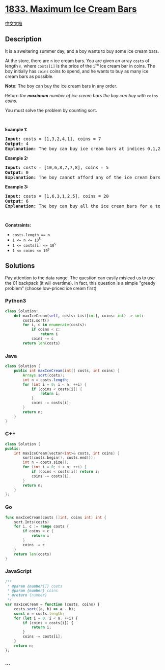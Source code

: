 # [1833. Maximum Ice Cream Bars](https://leetcode.com/problems/maximum-ice-cream-bars)

[中文文档](/solution/1800-1899/1833.Maximum%20Ice%20Cream%20Bars/README.md)

## Description

<p>It is a sweltering summer day, and a boy wants to buy some ice cream bars.</p>

<p>At the store, there are <code>n</code> ice cream bars. You are given an array <code>costs</code> of length <code>n</code>, where <code>costs[i]</code> is the price of the <code>i<sup>th</sup></code> ice cream bar in coins. The boy initially has <code>coins</code> coins to spend, and he wants to buy as many ice cream bars as possible.&nbsp;</p>

<p><strong>Note:</strong> The boy can buy the ice cream bars in any order.</p>

<p>Return <em>the <strong>maximum</strong> number of ice cream bars the boy can buy with </em><code>coins</code><em> coins.</em></p>

<p>You must solve the problem by counting sort.</p>

<p>&nbsp;</p>
<p><strong class="example">Example 1:</strong></p>

<pre>
<strong>Input:</strong> costs = [1,3,2,4,1], coins = 7
<strong>Output:</strong> 4
<strong>Explanation: </strong>The boy can buy ice cream bars at indices 0,1,2,4 for a total price of 1 + 3 + 2 + 1 = 7.
</pre>

<p><strong class="example">Example 2:</strong></p>

<pre>
<strong>Input:</strong> costs = [10,6,8,7,7,8], coins = 5
<strong>Output:</strong> 0
<strong>Explanation: </strong>The boy cannot afford any of the ice cream bars.
</pre>

<p><strong class="example">Example 3:</strong></p>

<pre>
<strong>Input:</strong> costs = [1,6,3,1,2,5], coins = 20
<strong>Output:</strong> 6
<strong>Explanation: </strong>The boy can buy all the ice cream bars for a total price of 1 + 6 + 3 + 1 + 2 + 5 = 18.
</pre>

<p>&nbsp;</p>
<p><strong>Constraints:</strong></p>

<ul>
	<li><code>costs.length == n</code></li>
	<li><code>1 &lt;= n &lt;= 10<sup>5</sup></code></li>
	<li><code>1 &lt;= costs[i] &lt;= 10<sup>5</sup></code></li>
	<li><code>1 &lt;= coins &lt;= 10<sup>8</sup></code></li>
</ul>

## Solutions

Pay attention to the data range. The question can easily mislead us to use the 01 backpack (it will overtime). In fact, this question is a simple "greedy problem" (choose low-priced ice cream first)

<!-- tabs:start -->

### **Python3**

```python
class Solution:
    def maxIceCream(self, costs: List[int], coins: int) -> int:
        costs.sort()
        for i, c in enumerate(costs):
            if coins < c:
                return i
            coins -= c
        return len(costs)
```

### **Java**

```java
class Solution {
    public int maxIceCream(int[] costs, int coins) {
        Arrays.sort(costs);
        int n = costs.length;
        for (int i = 0; i < n; ++i) {
            if (coins < costs[i]) {
                return i;
            }
            coins -= costs[i];
        }
        return n;
    }
}
```

### **C++**

```cpp
class Solution {
public:
    int maxIceCream(vector<int>& costs, int coins) {
        sort(costs.begin(), costs.end());
        int n = costs.size();
        for (int i = 0; i < n; ++i) {
            if (coins < costs[i]) return i;
            coins -= costs[i];
        }
        return n;
    }
};
```

### **Go**

```go
func maxIceCream(costs []int, coins int) int {
	sort.Ints(costs)
	for i, c := range costs {
		if coins < c {
			return i
		}
		coins -= c
	}
	return len(costs)
}
```

### **JavaScript**

```js
/**
 * @param {number[]} costs
 * @param {number} coins
 * @return {number}
 */
var maxIceCream = function (costs, coins) {
    costs.sort((a, b) => a - b);
    const n = costs.length;
    for (let i = 0; i < n; ++i) {
        if (coins < costs[i]) {
            return i;
        }
        coins -= costs[i];
    }
    return n;
};
```

### **...**

```

```

<!-- tabs:end -->
